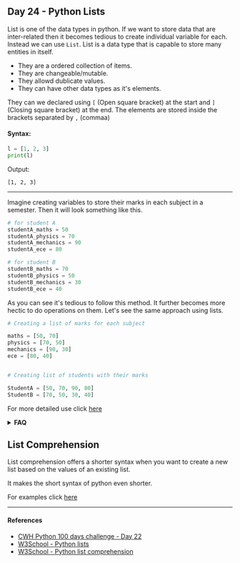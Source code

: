 ## Day 24 - Python Lists

List is one of the data types in python. If we want to store data that are inter-related then it becomes tedious to create individual variable for each. Instead we can use `List`. List is a data type that is capable to store many entities in itself.

- They are a ordered collection of items.
- They are changeable/mutable.
- They allowd dublicate values.
- They can have other data types as it's elements.

They can we declared using `[` (Open square bracket) at the start and `]` (Closing square bracket) at the end. The elements are stored inside the brackets separated by `,` (commaa)

#### Syntax: 

```python
l = [1, 2, 3]
print(l)
```

Output:
```shell
[1, 2, 3]
```

---

Imagine creating variables to store their marks in each subject in a semester. Then it will look something like this.

```python
# for student A
studentA_maths = 50
studentA_physics = 70
studentA_mechanics = 90
studentA_ece = 80

# for student B
studentB_maths = 70
studentB_physics = 50
studentB_mechanics = 30
studentB_ece = 40
```

As you can see it's tedious to follow this method. It further becomes more hectic to do operations on them. Let's see the same approach using lists.

```python
# Creating a list of marks for each subject

maths = [50, 70]
physics = [70, 50]
mechanics = [90, 30]
ece = [80, 40]


# Creating list of students with their marks

StudentA = [50, 70, 90, 80]
StudentB = [70, 50, 30, 40]
```

For more detailed use click [here](/Day%2022/main.ipynb)

<details>
<summary><strong>FAQ</strong></summary>

- What is ordered data type?

They are those data types that can be indexed. Some examples include tuple, string, lists, ..

- What is immutable data type?

They are those data types whose values cannot be changed once it is initialized.
</details>


## List Comprehension

List comprehension offers a shorter syntax when you want to create a new list based on the values of an existing list.

It makes the short syntax of python even shorter.

For examples click [here](/Day%2022//main.ipynb)

---

#### References

- [CWH Python 100 days challenge - Day 22](https://youtu.be/eF6nK5bSlmg)
- [W3School - Python lists](https://www.w3schools.com/python/python_lists.asp)
- [W3School - Python list comprehension](https://www.w3schools.com/python/python_lists_comprehension.asp)